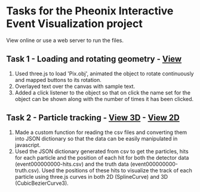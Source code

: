 # Tasks for the Pheonix Interactive Event Visualization project

View online or use a web server to run the files.

## Task 1 - Loading and rotating geometry - [View](https://9inpachi.github.io/phoenix-data-visualization-tasks/task1/)
1. Used three.js to load 'Pix.obj', animated the object to rotate continuously and mapped buttons to its rotation.
2. Overlayed text over the canvas with sample text.
3. Added a click listener to the object so that on click the name set for the object can be shown along with the number of times it has been clicked.

## Task 2 - Particle tracking - [View 3D](https://9inpachi.github.io/phoenix-data-visualization-tasks/task2/) - [View 2D](https://9inpachi.github.io/phoenix-data-visualization-tasks/task2/index1.html)
1. Made a custom function for reading the csv files and converting them into JSON dictionary so that the data can be easily manipulated in javascript.
2. Used the JSON dictionary generated from csv to get the particles, hits for each particle and the position of each hit for both the detector data (event000000000-hits.csv) and the truth data (event000000000-truth.csv). Used the positions of these hits to visualize the track of each particle using three.js curves in both 2D (SplineCurve) and 3D (CubicBezierCurve3).
